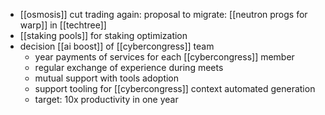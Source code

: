 - [[osmosis]] cut trading again: proposal to migrate: [[neutron progs for warp]] in [[techtree]]
- [[staking pools]] for staking optimization
- decision [[ai boost]] of [[cybercongress]] team
	- year payments of services for each [[cybercongress]] member
	- regular exchange of experience during meets
	- mutual support with tools adoption
	- support tooling for [[cybercongress]] context automated generation
	- target: 10x productivity in one year